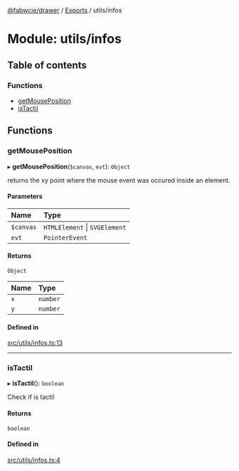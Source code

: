 [@fabwcie/drawer](../README.md) / [Exports](../modules.md) / utils/infos

# Module: utils/infos

## Table of contents

### Functions

- [getMousePosition](utils_infos.md#getmouseposition)
- [isTactil](utils_infos.md#istactil)

## Functions

### getMousePosition

▸ **getMousePosition**(`$canvas`, `evt`): `Object`

returns the xy point where the mouse event was occured inside an element.

#### Parameters

| Name | Type |
| :------ | :------ |
| `$canvas` | `HTMLElement` \| `SVGElement` |
| `evt` | `PointerEvent` |

#### Returns

`Object`

| Name | Type |
| :------ | :------ |
| `x` | `number` |
| `y` | `number` |

#### Defined in

[src/utils/infos.ts:13](https://github.com/fabwcie/drawer/blob/e245821/src/utils/infos.ts#L13)

___

### isTactil

▸ **isTactil**(): `boolean`

Check if is tactil

#### Returns

`boolean`

#### Defined in

[src/utils/infos.ts:4](https://github.com/fabwcie/drawer/blob/e245821/src/utils/infos.ts#L4)

